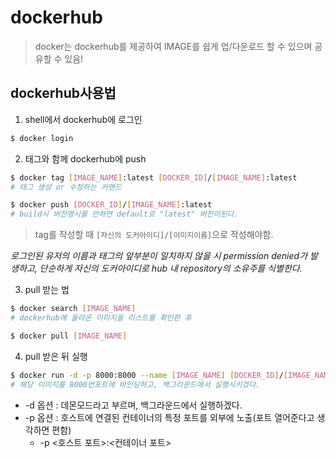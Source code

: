 # dockerhub
> docker는 dockerhub를 제공하여 IMAGE를 쉽게 업/다운로드 할 수 있으며 공유할 수 있음!

## dockerhub사용법

1. shell에서 dockerhub에 로그인
```bash
$ docker login
```

2. 태그와 함께 dockerhub에 push
```bash
$ docker tag [IMAGE_NAME]:latest [DOCKER_ID]/[IMAGE_NAME]:latest
# 태그 생성 or 수정하는 커맨드

$ docker push [DOCKER_ID]/[IMAGE_NAME]:latest
# build시 버전명시를 안하면 default로 "latest" 버전이된다.
```

> tag를 작성할 때 `[자신의 도커아이디]/[이미지이름]`으로 작성해야함.

*로그인된 유저의 이름과 태그의 앞부분이 일치하지 않을 시 permission denied가 발생하고,
단순하게 자신의 도커아이디로 hub 내 repository의 소유주를 식별한다.*

3. pull 받는 법

```bash
$ docker search [IMAGE_NAME]
# dockerhub에 올라온 이미지들 리스트를 확인한 후 

$ docker pull [IMAGE_NAME]
```

4. pull 받은 뒤 실행
```bash
$ docker run -d -p 8000:8000 --name [IMAGE_NAME] [DOCKER_ID]/[IMAGE_NAME]:latest
# 해당 이미지를 8000번포트에 바인딩하고, 백그라운드에서 실행시키겠다.
```
- -d 옵션 : 데몬모드라고 부르며, 백그라운드에서 실행하겠다.
- -p 옵션 : 호스트에 연결된 컨테이너의 특정 포트를 외부에 노출(포트 열어준다고 생각하면 편함)
    - -p <호스트 포트>:<컨테이너 포트>
